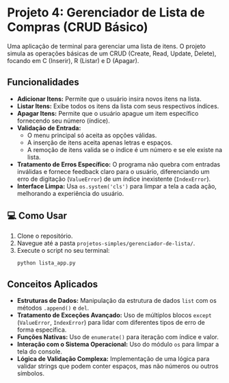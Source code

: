 # Projeto 4: Gerenciador de Lista de Compras (CRUD Básico)

Uma aplicação de terminal para gerenciar uma lista de itens. O projeto simula as operações básicas de um CRUD (Create, Read, Update, Delete), focando em C (Inserir), R (Listar) e D (Apagar).

## Funcionalidades

-   **Adicionar Itens:** Permite que o usuário insira novos itens na lista.
-   **Listar Itens:** Exibe todos os itens da lista com seus respectivos índices.
-   **Apagar Itens:** Permite que o usuário apague um item específico fornecendo seu número (índice).
-   **Validação de Entrada:**
    -   O menu principal só aceita as opções válidas.
    -   A inserção de itens aceita apenas letras e espaços.
    -   A remoção de itens valida se o índice é um número e se ele existe na lista.
-   **Tratamento de Erros Específico:** O programa não quebra com entradas inválidas e fornece feedback claro para o usuário, diferenciando um erro de digitação (`ValueError`) de um índice inexistente (`IndexError`).
-   **Interface Limpa:** Usa `os.system('cls')` para limpar a tela a cada ação, melhorando a experiência do usuário.

## 💻 Como Usar

1.  Clone o repositório.
2.  Navegue até a pasta `projetos-simples/gerenciador-de-lista/`.
3.  Execute o script no seu terminal:
    ```bash
    python lista_app.py
    ```

## Conceitos Aplicados

-   **Estruturas de Dados:** Manipulação da estrutura de dados `list` com os métodos `.append()` e `del`.
-   **Tratamento de Exceções Avançado:** Uso de múltiplos blocos `except` (`ValueError`, `IndexError`) para lidar com diferentes tipos de erro de forma específica.
-   **Funções Nativas:** Uso de `enumerate()` para iteração com índice e valor.
-   **Interação com o Sistema Operacional:** Uso do módulo `os` para limpar a tela do console.
-   **Lógica de Validação Complexa:** Implementação de uma lógica para validar strings que podem conter espaços, mas não números ou outros símbolos.